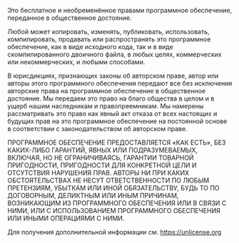 Это бесплатное и необременённое правами программное обеспечение, переданное в общественное достояние. 

Любой может копировать, изменять, публиковать, использовать, компилировать, продавать или 
распространять это программное обеспечение, как в виде исходного кода, так и в виде скомпилированного 
двоичного файла, в любых целях, коммерческих или некоммерческих, и любыми 
способами. 

В юрисдикциях, признающих законы об авторском праве, автор или авторы 
этого программного обеспечения передают все без исключения авторские права на 
программное обеспечение в общественное достояние. Мы передаем это право на благо 
общества в целом и в ущерб нашим наследникам и 
правопреемникам. Мы намерены рассматривать это право как явный акт 
отказа от всех настоящих и будущих прав на это программное обеспечение на постоянной основе 
в соответствии с законодательством об авторском праве. 

ПРОГРАММНОЕ ОБЕСПЕЧЕНИЕ ПРЕДОСТАВЛЯЕТСЯ «КАК ЕСТЬ», БЕЗ КАКИХ-ЛИБО ГАРАНТИЙ, 
ЯВНЫХ ИЛИ ПОДРАЗУМЕВАЕМЫХ, ВКЛЮЧАЯ, НО НЕ ОГРАНИЧИВАЯСЬ, ГАРАНТИИ 
ТОВАРНОЙ ПРИГОДНОСТИ, ПРИГОДНОСТИ ДЛЯ КОНКРЕТНОЙ ЦЕЛИ И ОТСУТСТВИЯ НАРУШЕНИЯ ПРАВ. 
АВТОРЫ НИ ПРИ КАКИХ ОБСТОЯТЕЛЬСТВАХ НЕ НЕСУТ ОТВЕТСТВЕННОСТИ ПО ЛЮБЫМ ПРЕТЕНЗИЯМ, УБЫТКАМ ИЛИ 
ИНОЙ ОБЯЗАТЕЛЬСТВУ, БУДЬ ТО ПО ДОГОВОРНЫМ, ДЕЛИКТНЫМ ИЛИ ИНЫМ ПРИЧИНАМ, 
ВОЗНИКАЮЩИМ ИЗ ПРОГРАММНОГО ОБЕСПЕЧЕНИЯ ИЛИ В СВЯЗИ С НИМИ, ИЛИ С ИСПОЛЬЗОВАНИЕМ ПРОГРАММНОГО ОБЕСПЕЧЕНИЯ ИЛИ 
ИНЫМИ ОПЕРАЦИЯМИ С НИМИ. 

Для получения дополнительной информации см. <https://unlicense.org>